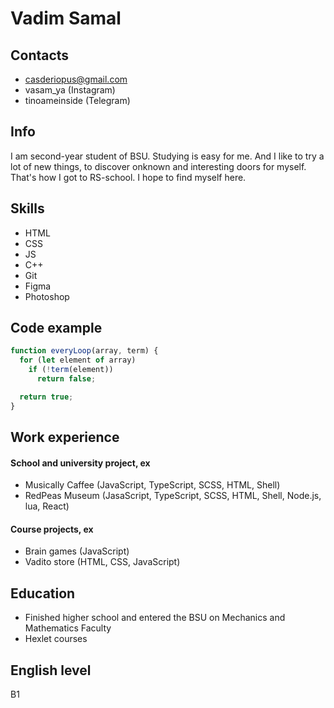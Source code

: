 # Vadim Samal
## Contacts
* [casderiopus@gmail.com](casderiopus@gmail,com)
* vasam\_ya (Instagram)
* tinoameinside (Telegram)
## Info
I am second-year student of BSU. Studying is easy for me. And I like to try a lot of new things, to discover onknown and interesting doors for myself. That's how I got to RS-school. I hope to find myself here.
## Skills
* HTML
* CSS
* JS
* C++
* Git
* Figma
* Photoshop
## Code example
```javascript
function everyLoop(array, term) {
  for (let element of array) 
    if (!term(element))
      return false;

  return true;
}
```
## Work experience
#### School and university project, ex
* Musically Caffee (JavaScript, TypeScript, SCSS, HTML, Shell)
* RedPeas Museum (JasaScript, TypeScript, SCSS, HTML, Shell, Node.js, lua, React)

#### Course projects, ex
* Brain games (JavaScript)
* Vadito store (HTML, CSS, JavaScript)
## Education
* Finished higher school and entered the BSU on Mechanics and Mathematics Faculty
* Hexlet courses
## English level
B1
